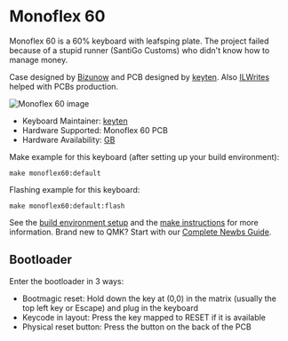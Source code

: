 # Monoflex 60

Monoflex 60 is a 60% keyboard with leafsping plate. The project failed because of a stupid runner (SantiGo Customs) who didn't know how to manage money.

Case designed by [Bizunow](https://github.com/Bizunow) and PCB designed by [keyten](https://github.com/key10iq). Also [ILWrites](https://github.com/pikeeb) helped with PCBs production.

![Monoflex 60 image](https://i.imgur.com/ip3J0y6l.jpeg)

* Keyboard Maintainer: [keyten](https://github.com/key10iq)
* Hardware Supported: Monoflex 60 PCB
* Hardware Availability: [GB](https://geekhack.org/index.php?topic=110738.0)

Make example for this keyboard (after setting up your build environment):

    make monoflex60:default
	
Flashing example for this keyboard:

	make monoflex60:default:flash

See the [build environment setup](https://docs.qmk.fm/#/getting_started_build_tools) and the [make instructions](https://docs.qmk.fm/#/getting_started_make_guide) for more information. Brand new to QMK? Start with our [Complete Newbs Guide](https://docs.qmk.fm/#/newbs).

## Bootloader 

Enter the bootloader in 3 ways:

* Bootmagic reset: Hold down the key at (0,0) in the matrix (usually the top left key or Escape) and plug in the keyboard
* Keycode in layout: Press the key mapped to RESET if it is available
* Physical reset button: Press the button on the back of the PCB
